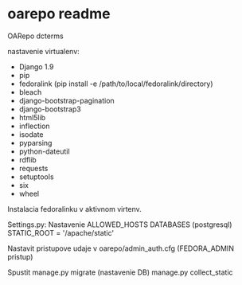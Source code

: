 # oarepo readme
OARepo dcterms

nastavenie virtualenv:
* Django 1.9
* pip
* fedoralink (pip install -e /path/to/local/fedoralink/directory)
* bleach
* django-bootstrap-pagination
* django-bootstrap3
* html5lib
* inflection
* isodate
* pyparsing
* python-dateutil
* rdflib
* requests
* setuptools
* six
* wheel

Instalacia fedoralinku v aktivnom virtenv.

Settings.py:
Nastavenie ALLOWED_HOSTS
    DATABASES (postgresql)
    STATIC_ROOT = '/apache/static'

Nastavit pristupove udaje v oarepo/admin_auth.cfg (FEDORA_ADMIN pristup)

Spustit manage.py migrate (nastavenie DB)
manage.py collect_static

